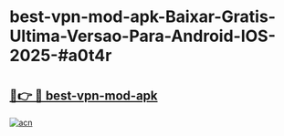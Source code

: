 # best-vpn-mod-apk-Baixar-Gratis-Ultima-Versao-Para-Android-IOS-2025-#a0t4r

# <h2><a href="https://ainizakaria.my?title=best-vpn-mod-apk&ref=24M">🔗👉 🔴 best-vpn-mod-apk</a></h2>

[![acn](https://github.com/user-attachments/assets/0f9c940e-d8b0-45ae-aac7-cd30a18b3e1c)](https://ainizakaria.my?title=best-vpn-mod-apk&ref=24M)

